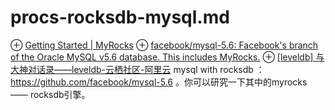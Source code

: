 # procs-rocksdb-mysql.md
⊕ [Getting Started | MyRocks](http://myrocks.io/docs/getting-started/)
⊕ [facebook/mysql-5.6: Facebook's branch of the Oracle MySQL v5.6 database. This includes MyRocks.](https://github.com/facebook/mysql-5.6?spm=a2c4e.11153940.blogcont241361.17.4a3b749afX9gLZ&file=mysql-5.6)
⊕ [[leveldb] 与大神对话录——leveldb-云栖社区-阿里云](https://yq.aliyun.com/articles/241361)
    mysql with rocksdb ：https://github.com/facebook/mysql-5.6 。你可以研究一下其中的myrocks —— rocksdb引擎。

    